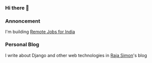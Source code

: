 ### Hi there 👋

### Annoncement 

I'm building [Remote Jobs for India](https://remotejobsforindia.com)

### Personal Blog

I write about Django and other web technologies in [Raja Simon](https://rajasimon.io)'s blog

